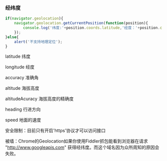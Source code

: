 ### 经纬度
``` javascript
if(navigator.geolocation){
    navigator.geolocation.getCurrentPosition(function(position){
        console.log('纬度:'+position.coords.latitude,'经度：'+position.coords.longitude);
    });
}else{
    alert('不支持地理定位'); 
}
```
latitude        纬度

longitude       经度

accuracy        准确角

altitude        海拔高度

altitudeAcuracy     海拔高度的精确度

heading         行进方向

speed           地面的速度

安全限制：目前只有开启'https'协议才可以访问接口

被墙：Chrome的Geolocation如果你使用Fiddler抓包能看到浏览器在请求 "http://www.googleapis.com" 获得经纬度。而这个域名因为众所周知的原因会失败。
